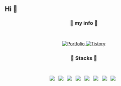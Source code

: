<br/>  

## Hi 👋  
<h3 align="center"><b>🔗 my info 🔗</b></h3>
</br>
<p align="center">
<a href="https://mash-potato.github.io/Portfolio/" target="_blank">
<img src=https://img.shields.io/badge/Portfolio-%23000000.svg?&style=for-the-badge&logo=firefox&logoColor=#FF7139 alt=Portfolio style="margin-bottom: 5px;" />
</a>
<a href="https://rotomoo.tistory.com/" target="_blank">
<img src=https://img.shields.io/badge/Blogger-%2324292e.svg?&style=for-the-badge&logo=blogger&logoColor=white alt=Tistory style="margin-bottom: 5px;" />
</a>
</p>
  
<h3 align="center"><b>🔧 Stacks 🔧</b></h3>
</br>
<p align="center">  
<img src="https://img.shields.io/badge/python-3670A0?style=flat-square&logo=python&logoColor=ffdd54"/></a> &nbsp
<img src="https://img.shields.io/badge/java-%23ED8B00.svg?style=flat-square&logo=java&logoColor=white"/></a> &nbsp
<img src="https://img.shields.io/badge/spring-%236DB33F.svg?style=flat-square&logo=spring&logoColor=white"/></a> &nbsp 
<img src="https://img.shields.io/badge/HTML5-E34F26?style=flat-square&logo=HTML5&logoColor=white"/></a> &nbsp
<img src="https://img.shields.io/badge/CSS3-1572B6?style=flat-square&logo=CSS3&logoColor=white"/></a> &nbsp
<img src="https://img.shields.io/badge/git-%23F05033.svg?style=flat-square&logo=git&logoColor=white"/></a> &nbsp 
<img src="https://img.shields.io/badge/MySQL-4479A1?style=flat-square&logo=MySQL&logoColor=white"/></a> &nbsp 
<img src="https://img.shields.io/badge/Amazon AWS-232F3E?style=flat-square&logo=Amazon%20AWS&logoColor=white"/></a> &nbsp </p>
